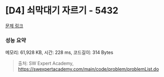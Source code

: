 # [D4] 쇠막대기 자르기 - 5432 

[문제 링크](https://swexpertacademy.com/main/code/problem/problemDetail.do?contestProbId=AWVl47b6DGMDFAXm) 

### 성능 요약

메모리: 61,928 KB, 시간: 228 ms, 코드길이: 314 Bytes



> 출처: SW Expert Academy, https://swexpertacademy.com/main/code/problem/problemList.do